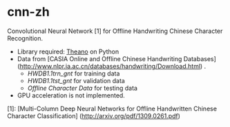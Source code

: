 cnn-zh
======

Convolutional Neural Network [1] for Offline Handwriting Chinese 
Character Recognition. 

* 	Library required: [Theano](http://deeplearning.net/software/theano/) 
	on Python
* 	Data from [CASIA Online and Offline Chinese Handwriting Databases]
	(http://www.nlpr.ia.ac.cn/databases/handwriting/Download.html) . 
	*	*HWDB1.1trn_gnt* for training data
	*	*HWDB1.1tst_gnt* for validation data 
	*	*Offline Character Data* for testing data
*	GPU acceleration is not implemented. 

[1]: [Multi-Column Deep Neural Networks for Offline Handwritten 
Chinese Character Classification] (http://arxiv.org/pdf/1309.0261.pdf)